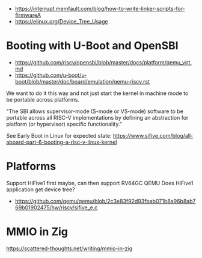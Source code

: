 - https://interrupt.memfault.com/blog/how-to-write-linker-scripts-for-firmwareA
- https://elinux.org/Device_Tree_Usage

# Booting with U-Boot and OpenSBI
- https://github.com/riscv/opensbi/blob/master/docs/platform/qemu_virt.md
- https://github.com/u-boot/u-boot/blob/master/doc/board/emulation/qemu-riscv.rst

We want to do it this way and not just start the kernel in machine mode to be portable across platforms.

"The SBI allows supervisor-mode (S-mode or VS-mode) software to be portable across all RISC-V implementations by defining an abstraction for platform (or hypervisor) specific functionality."

See Early Boot in Linux for expected state: https://www.sifive.com/blog/all-aboard-part-6-booting-a-risc-v-linux-kernel

# Platforms
Support HiFive1 first maybe, can then support RV64GC QEMU
Does HiFive1 application get device tree?

- https://github.com/qemu/qemu/blob/2c3e83f92d93fbab071b8a96b8ab769b01902475/hw/riscv/sifive_e.c

# MMIO in Zig
https://scattered-thoughts.net/writing/mmio-in-zig
